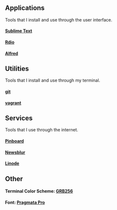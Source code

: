## Applications

Tools that I install and use through the user interface.

#### [Sublime Text](http://www.sublimetext.com)

#### [Rdio](http://www.rdio.com)

#### [Alfred](http://www.alfredapp.com)


## Utilities

Tools that I install and use through my terminal.

#### [git](https://github.com/git/git)

#### [vagrant](https://github.com/mitchellh/vagrant)


## Services

Tools that I use through the internet.

#### [Pinboard](https://pinboard.in/u:taylorlapeyre)

#### [Newsblur](http://newsblur.com)

#### [Linode](http://www.linode.com/)


## Other

#### Terminal Color Scheme: [GRB256](https://github.com/garybernhardt/destroy-all-software-extras/tree/master/das-0030-some-vim-tips)

#### Font: [Pragmata Pro](http://www.fsd.it/fonts/pragmatapro.htm)
